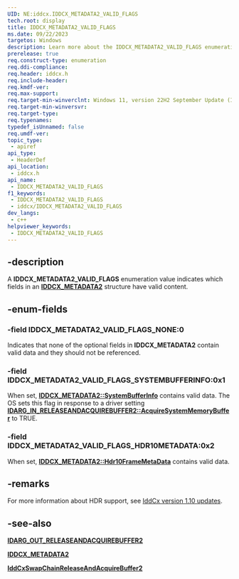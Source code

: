 ```yaml
---
UID: NE:iddcx.IDDCX_METADATA2_VALID_FLAGS
tech.root: display
title: IDDCX_METADATA2_VALID_FLAGS
ms.date: 09/22/2023
targetos: Windows
description: Learn more about the IDDCX_METADATA2_VALID_FLAGS enumeration.
prerelease: true
req.construct-type: enumeration
req.ddi-compliance: 
req.header: iddcx.h
req.include-header: 
req.kmdf-ver: 
req.max-support: 
req.target-min-winverclnt: Windows 11, version 22H2 September Update (IddCx version 1.10)
req.target-min-winversvr: 
req.target-type: 
req.typenames: 
typedef_isUnnamed: false
req.umdf-ver: 
topic_type:
 - apiref
api_type:
 - HeaderDef
api_location:
 - iddcx.h
api_name:
 - IDDCX_METADATA2_VALID_FLAGS
f1_keywords:
 - IDDCX_METADATA2_VALID_FLAGS
 - iddcx/IDDCX_METADATA2_VALID_FLAGS
dev_langs:
 - c++
helpviewer_keywords:
 - IDDCX_METADATA2_VALID_FLAGS
---
```


## -description

A **IDDCX_METADATA2_VALID_FLAGS** enumeration value indicates which fields in an [**IDDCX_METADATA2**](ns-iddcx-iddcx_metadata2.md) structure have valid content.

## -enum-fields

### -field IDDCX_METADATA2_VALID_FLAGS_NONE:0

Indicates that none of the optional fields in **IDDCX_METADATA2** contain valid data and they should not be referenced.

### -field IDDCX_METADATA2_VALID_FLAGS_SYSTEMBUFFERINFO:0x1

When set, [**IDDCX_METADATA2::SystemBufferInfo**](ns-iddcx-iddcx_metadata2.md) contains valid data. The OS sets this flag in response to a driver setting [**IDARG_IN_RELEASEANDACQUIREBUFFER2::AcquireSystemMemoryBuffer**](ns-iddcx-idarg_in_releaseandacquirebuffer2.md) to TRUE.

### -field IDDCX_METADATA2_VALID_FLAGS_HDR10METADATA:0x2

When set, [**IDDCX_METADATA2::Hdr10FrameMetaData**](ns-iddcx-iddcx_metadata2.md) contains valid data.

## -remarks

For more information about HDR support, see [IddCx version 1.10 updates](/windows-hardware/drivers/display/iddcx1.10-updates).

## -see-also

[**IDARG_OUT_RELEASEANDACQUIREBUFFER2**](ns-iddcx-idarg_out_releaseandacquirebuffer2.md)

[**IDDCX_METADATA2**](ns-iddcx-iddcx_metadata2.md)

[**IddCxSwapChainReleaseAndAcquireBuffer2**](nf-iddcx-iddcxswapchainreleaseandacquirebuffer2.md)
